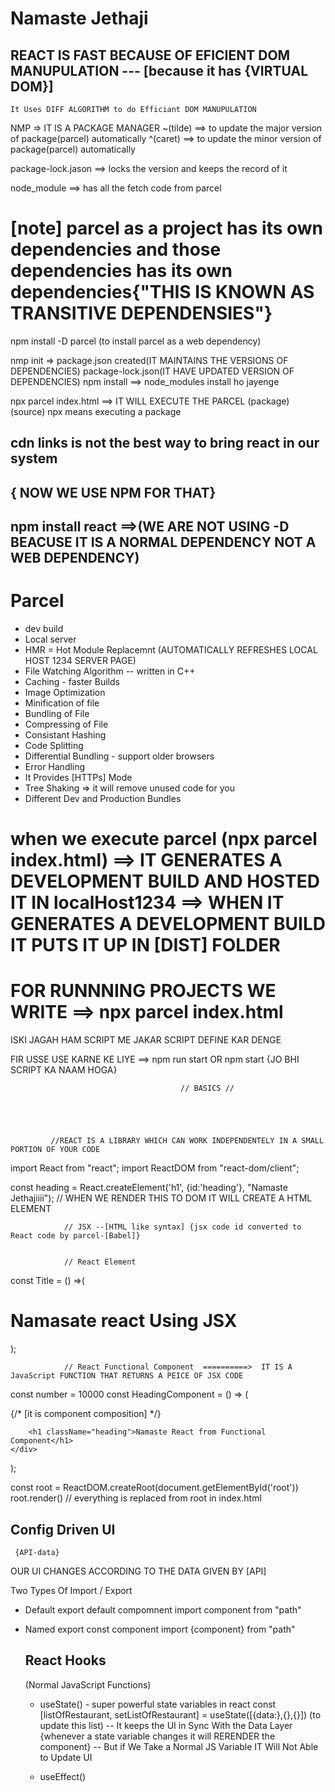 # Namaste Jethaji 

  ##  REACT IS FAST BECAUSE  OF EFICIENT DOM MANUPULATION --- [because it has {VIRTUAL DOM}]
    It Uses DIFF ALGORITHM to do Efficiant DOM MANUPULATION

NMP => IT IS A PACKAGE MANAGER
~(tilde) ==> to update the major version of package(parcel) automatically
^(caret) ==> to update the minor version of package(parcel) automatically

package-lock.jason ==> locks the version and keeps the record of it 

node_module ==> has  all the fetch code from parcel

# [note] parcel as a project has its own dependencies and those dependencies has its own dependencies{"THIS IS KNOWN AS TRANSITIVE DEPENDENSIES"}

npm install -D parcel (to install parcel as a web dependency)

nmp init => package.json created(IT MAINTAINS THE VERSIONS OF DEPENDENCIES)
package-lock.json(IT HAVE UPDATED VERSION OF DEPENDENCIES)
npm install ==> node_modules install ho jayenge 

npx  parcel    index.html ==> IT WILL EXECUTE THE PARCEL
    (package)   (source)
npx means executing a package

## cdn links is not the best way to bring react in our system 
## { NOW WE USE NPM FOR THAT}
## npm install react ==>(WE ARE NOT USING -D BEACUSE IT IS A NORMAL DEPENDENCY NOT A WEB DEPENDENCY)


 # Parcel
 - dev build
 - Local server
 - HMR = Hot Module Replacemnt (AUTOMATICALLY REFRESHES LOCAL HOST 1234 SERVER PAGE)
 - File Watching Algorithm -- written in C++
 - Caching - faster Builds
 - Image Optimization
 - Minification of file
 - Bundling of File
 - Compressing of File
 - Consistant Hashing
 - Code Splitting
 - Differential Bundling - support older browsers
 - Error Handling
 - It Provides [HTTPs] Mode
 - Tree Shaking => it will remove unused code for you
 - Different Dev and Production Bundles



# when we execute parcel (npx parcel index.html) ==> IT GENERATES A DEVELOPMENT BUILD AND HOSTED IT IN localHost1234 ==> WHEN IT GENERATES A DEVELOPMENT BUILD IT PUTS IT UP IN [DIST] FOLDER


# FOR RUNNNING PROJECTS WE WRITE ==> npx parcel index.html
  ISKI JAGAH HAM SCRIPT ME JAKAR SCRIPT DEFINE KAR DENGE 

  FIR USSE USE KARNE KE LIYE ==> npm run start  OR  npm start {JO BHI SCRIPT KA NAAM HOGA}






                                          // BASICS //





             //REACT IS A LIBRARY WHICH CAN WORK INDEPENDENTELY IN A SMALL PORTION OF YOUR CODE

import React from "react";
import ReactDOM from "react-dom/client";


const heading = React.createElement('h1', {id:'heading'}, "Namaste Jethajiiii");
// WHEN WE RENDER THIS TO DOM IT WILL CREATE A HTML ELEMENT

                // JSX --[HTML like syntax] {jsx code id converted to React code by parcel-[Babel]}


                // React Element

const Title = () =>(
<h1 id="heading" className="h1">Namasate react  Using JSX</h1>
);

                // React Functional Component  ==========>  IT IS A JavaScript FUNCTION THAT RETURNS A PEICE OF JSX CODE
const number = 10000
const HeadingComponent = () => (
    <div id="container">
        {/* [it is component composition] */}
        <Title/>   
        {Title()}
        <Title></Title>
        
        <h1 className="heading">Namaste React from Functional Component</h1>
    </div>
);


const root = ReactDOM.createRoot(document.getElementById('root'))
root.render(<HeadingComponent />)  // everything is replaced from root in index.html

        

           





  ##  Config Driven UI
     {API-data}
OUR UI CHANGES ACCORDING TO THE DATA GIVEN BY [API]









   Two Types Of Import / Export 

- Default 
  export default compomnent 
  import component from "path"

- Named
export const component 
import {component} from "path"





   ## React Hooks
  (Normal JavaScript Functions)
  - useState()  - super powerful state variables in react
       const [listOfRestaurant, setListOfRestaurant] = useState([{data:},{},{}])
                                (to update this list)
       -- It keeps the UI in Sync With the Data Layer     {whenever a state variable changes it will RERENDER the component}
       -- But if We Take a Normal JS Variable IT Will Not Able to Update UI 

  - useEffect() 
